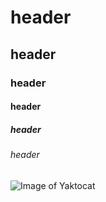 #  header 
## header 
### header 
####  header 
##### header 
######  header
![Image of Yaktocat](https://octodex.github.com/images/yaktocat.png)
